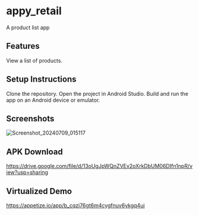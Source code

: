 # appy_retail

A product list app

## Features
View a list of products.
## Setup Instructions
Clone the repository.
Open the project in Android Studio.
Build and run the app on an Android device or emulator.
## Screenshots

![Screenshot_20240709_015117](https://github.com/ndush/appy_retail/assets/13904670/8956b64c-a953-41ec-b17c-7e850db74d76)

## APK Download
https://drive.google.com/file/d/13oUgJpWQnZVEv2oXrkDbUM06DIfn1npR/view?usp=sharing
## Virtualized Demo
https://appetize.io/app/b_cqzj76gt6m4cygfnuv6ykgq4ui
